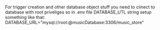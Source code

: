 For trigger creation and other database object stuff you need to ciinect to database with root priveliges
so in .env file DATABASE_UTL string setup something like that: DATABASE_URL="mysql://root:@musicDatabase:3306/music_store"